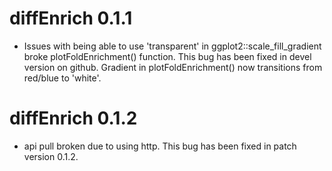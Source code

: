 # diffEnrich 0.1.1

* Issues with being able to use 'transparent' in ggplot2::scale_fill_gradient broke plotFoldEnrichment() function. 
This bug has been fixed in devel version on github. Gradient in plotFoldEnrichment()
now transitions from red/blue to 'white'.

# diffEnrich 0.1.2

* api pull broken due to using http. 
This bug has been fixed in patch version 0.1.2.
